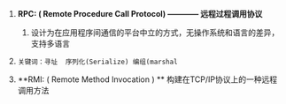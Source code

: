 1. **RPC: \( Remote Procedure Call  Protocol\) ———— 远程过程调用协议**
   1. 设计为在应用程序间通信的平台中立的方式，无操作系统和语言的差异，支持多语言

1. ```
   关键词：寻址  序列化(Serialize) 编组(marshal
   ```
2. **RMI: \( Remote Method Invocation \) ** 构建在TCP/IP协议上的一种远程调用方法



